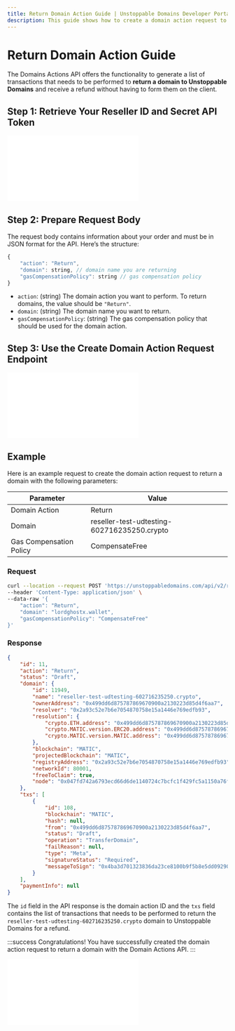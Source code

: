 ```yaml
---
title: Return Domain Action Guide | Unstoppable Domains Developer Portal
description: This guide shows how to create a domain action request to return a domain to Unstoppable Domains and receive a refund using the Domains Actions API.
---
```


# Return Domain Action Guide

The Domains Actions API offers the functionality to generate a list of transactions that needs to be performed to **return a domain to Unstoppable Domains** and receive a refund without having to form them on the client.

## Step 1: Retrieve Your Reseller ID and Secret API Token

<embed src="/snippets/_reseller-id-location.md" />

## Step 2: Prepare Request Body

The request body contains information about your order and must be in JSON format for the API. Here’s the structure:

```javascript
{
    "action": "Return",
    "domain": string, // domain name you are returning
    "gasCompensationPolicy": string // gas compensation policy
}
```

* `action`: (string) The domain action you want to perform. To return domains, the value should be `"Return"`.
* `domain`: (string) The domain name you want to return.
* `gasCompensationPolicy`: (string) The gas compensation policy that should be used for the domain action.

## Step 3: Use the Create Domain Action Request Endpoint

<embed src="/snippets/_domain-actions-endpoint-usage.md" />

## Example

Here is an example request to create the domain action request to return a domain with the following parameters:

| Parameter | Value |
| - | - |
| Domain Action | Return |
| Domain | reseller-test-udtesting-602716235250.crypto |
| Gas Compensation Policy | CompensateFree |

### Request

```bash
curl --location --request POST 'https://unstoppabledomains.com/api/v2/resellers/{PARTNER_RESELLERID}/actions' \
--header 'Content-Type: application/json' \
--data-raw '{
    "action": "Return",
    "domain": "lordghostx.wallet",
    "gasCompensationPolicy": "CompensateFree"
}'
```

### Response

```json
{
    "id": 11,
    "action": "Return",
    "status": "Draft",
    "domain": {
        "id": 11949,
        "name": "reseller-test-udtesting-602716235250.crypto",
        "ownerAddress": "0x499dd6d875787869670900a2130223d85d4f6aa7",
        "resolver": "0x2a93c52e7b6e7054870758e15a1446e769edfb93",
        "resolution": {
            "crypto.ETH.address": "0x499dd6d875787869670900a2130223d85d4f6aa7",
            "crypto.MATIC.version.ERC20.address": "0x499dd6d875787869670900a2130223d85d4f6aa7",
            "crypto.MATIC.version.MATIC.address": "0x499dd6d875787869670900a2130223d85d4f6aa7"
        },
        "blockchain": "MATIC",
        "projectedBlockchain": "MATIC",
        "registryAddress": "0x2a93c52e7b6e7054870758e15a1446e769edfb93",
        "networkId": 80001,
        "freeToClaim": true,
        "node": "0x047fd742a6793ecd66d6de1140724c7bcfc1f429fc5a1150a76f58877105b6da"
    },
    "txs": [
        {
            "id": 108,
            "blockchain": "MATIC",
            "hash": null,
            "from": "0x499dd6d875787869670900a2130223d85d4f6aa7",
            "status": "Draft",
            "operation": "TransferDomain",
            "failReason": null,
            "type": "Meta",
            "signatureStatus": "Required",
            "messageToSign": "0x4ba3d701323836da23ce8100b9f5b8e5dd09290d589f5c66e0d78a9c1bfb4778"
        }
    ],
    "paymentInfo": null
}
```

The `id` field in the API response is the domain action ID and the `txs` field contains the list of transactions that needs to be performed to return the `reseller-test-udtesting-602716235250.crypto` domain to Unstoppable Domains for a refund.

:::success Congratulations!
You have successfully created the domain action request to return a domain with the Domain Actions API.
:::

<embed src="/snippets/_discord.md" />
